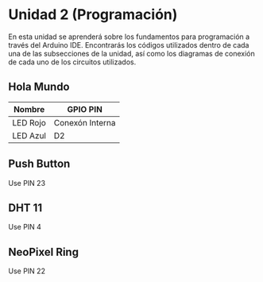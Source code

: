 # Unidad 2 (Programación)

En esta unidad se aprenderá sobre los fundamentos para programación a través del Arduino IDE. Encontrarás los códigos utilizados dentro de cada una de las subsecciones de la unidad, así como los diagramas de conexión de cada uno de los circuitos utilizados.

## Hola Mundo

Nombre | GPIO PIN
--- | ---
LED Rojo | Conexón Interna
LED Azul | D2

## Push Button
Use PIN 23

## DHT 11
Use PIN 4

## NeoPixel Ring
Use PIN 22
